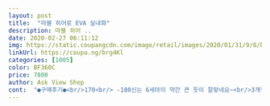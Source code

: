 ```yaml
---
layout: post 
title:  "마블 히어로 EVA 실내화" 
description: 마블 히어 ..
date: 2020-02-27 06:11:12 
img: https://static.coupangcdn.com/image/retail/images/2020/01/31/9/8/b5d3430f-26dc-450b-a52a-64db78c3bb97.jpg 
linkUrl: https://coupa.ng/brg4Kl 
categories: [1005] 
color: BF360C 
price: 7800 
author: Ask View Shop 
cont:  "●구매후기●<br/>170<br/> -180신는 6세아이 약간 큰 듯이 잘맞네요~<br/>3개월간 같이 집에서 갇혀있는 둘째 실내화네요~<br/>3월2일 개학인 아이를 위해 미리 준비해줬어요.<br/><br/>냄새가 많이 나서.<br/>.<br/> 한번 씻기고 신겨야겠어요<br/>밴드형 밴드없는것.<br/>.<br/> 진짜 실내화같이 생긴거.<br/>.<br/><br/>새학기 다가오면 쿠팡 학용품등은 거의 다 품절 되버려서 미리 주문했더니... <br/><br/>신어보지도 못하고 아이와 같이 나가지도 못하고... <br/>짠해요<br/>실측 145정도되는 아긴데 양말없이 신겼을 때 살짝 헐렁하긴한디.<br/>.<br/><br/>양말신으면 적당히 괜찮을 것 같아요.<br/><br/>어느날은 둘째가... <br/>”엄마, 실내화 신어보지도 못하고 발이 커지면 어쩌지?”하며 오며가며 한번씩 신고 돌아다니네요~ㅎㅎ 빨리 이 시국이 진정되어 우리 아이들이 친구들도 얼른 만나서 신나게 뛰어놀고 학교도 갔으면 좋겠네요... <br/>.<br/>.<br/><br/>얼집에서 실내화를 가져오라하셔서<br/>웬걸... <br/>.<br/>전혀 예상치 못한 코로나... <br/>라는 자식!!!!!ㅡㅡ<br/>이것저것 고민하다가 구입했어요.<br/><br/>저 구멍에 제발 들어갔으면 좋겠네요<br/>지비츠도 이것저것 구입했는데.<br/>.<br/><br/>흰색보다 예뻐요!<br/>170<br/> -180신는 6세아이 약간 큰 듯이 잘맞네요~<br/>3개월간 같이 집에서 갇혀있는 둘째 실내화네요~<br/>3월2일 개학인 아이를 위해 미리 준비해줬어요.<br/><br/>냄새가 많이 나서.<br/>.<br/> 한번 씻기고 신겨야겠어요<br/>밴드형 밴드없는것.<br/>.<br/> 진짜 실내화같이 생긴거.<br/>.<br/><br/>새학기 다가오면 쿠팡 학용품등은 거의 다 품절 되버려서 미리 주문했더니... <br/><br/>신어보지도 못하고 아이와 같이 나가지도 못하고... <br/>짠해요<br/>실측 145정도되는 아긴데 양말없이 신겼을 때 살짝 헐렁하긴한디.<br/>.<br/><br/>양말신으면 적당히 괜찮을 것 같아요.<br/><br/>어느날은 둘째가... <br/>”엄마, 실내화 신어보지도 못하고 발이 커지면 어쩌지?”하며 오며가며 한번씩 신고 돌아다니네요~ㅎㅎ 빨리 이 시국이 진정되어 우리 아이들이 친구들도 얼른 만나서 신나게 뛰어놀고 학교도 갔으면 좋겠네요... <br/>.<br/>.<br/><br/>얼집에서 실내화를 가져오라하셔서<br/>웬걸... <br/>.<br/>전혀 예상치 못한 코로나... <br/>라는 자식!!!!!ㅡㅡ<br/>이것저것 고민하다가 구입했어요.<br/><br/>저 구멍에 제발 들어갔으면 좋겠네요<br/>지비츠도 이것저것 구입했는데.<br/>.<br/><br/>흰색보다 예뻐요!<br/>" 
---
```

